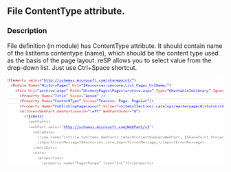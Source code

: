 ## File ContentType attribute.

### Description
File definition (in module) has ContentType attribute. It should contain name of the listitems contentype (name), which should be the content type used as the basis of the page layout.
reSP allows you to select value from the drop-down list.
Just use Ctrl+Space shortcut.

![File ContentType attribute image](../../../assets/FileContentType.gif)